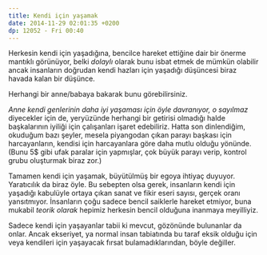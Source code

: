 ```yaml
---
title: Kendi için yaşamak
date: 2014-11-29 02:01:35 +0200
dp: 12052 - Fri 00:40
---
```


Herkesin kendi için yaşadığına, bencilce hareket ettiğine dair bir
önerme mantıklı görünüyor, belki *dolaylı* olarak bunu isbat etmek de
mümkün olabilir ancak insanların doğrudan kendi hazları için yaşadığı
düşüncesi biraz havada kalan bir düşünce.

Herhangi bir anne/babaya bakarak bunu görebilirsiniz.

*Anne kendi genlerinin daha iyi yaşaması için öyle davranıyor, o
sayılmaz* diyecekler için de, yeryüzünde herhangi bir getirisi olmadığı
halde başkalarının iyiliği için çalışanları işaret edebiliriz. Hatta son
dinlendiğim, okuduğum bazı şeyler, mesela piyangodan çıkan parayı
başkası için harcayanların, kendisi için harcayanlara göre daha mutlu
olduğu yönünde. (Bunu 5$ gibi ufak paralar için yapmışlar, çok büyük
parayı verip, kontrol grubu oluşturmak biraz zor.)

Tamamen kendi için yaşamak, büyütülmüş bir egoya ihtiyaç duyuyor.
Yaratıcılık da biraz öyle. Bu sebepten olsa gerek, insanların kendi için
yaşadığı kabulüyle ortaya çıkan sanat ve fikir eseri sayısı, gerçek
oranı yansıtmıyor. İnsanların çoğu sadece bencil saiklerle hareket
etmiyor, buna mukabil *teorik olarak* hepimiz herkesin bencil olduğuna
inanmaya meyilliyiz.

Sadece kendi için yaşayanlar tabii ki mevcut, gözönünde bulunanlar da
onlar. Ancak ekseriyet, ya normal insan tabiatında bu taraf eksik olduğu
için veya kendileri için yaşayacak fırsat bulamadıklarından, böyle
değiller.
